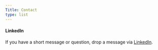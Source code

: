 ```yaml
---
Title: Contact
type: list
---
```



#### LinkedIn
If you have a short message or question, drop a message via [LinkedIn](https://www.linkedin.com/in/charlotte-vaessen/).


<!-- #### Email
For enquiries or longer messages, please email me. -->



